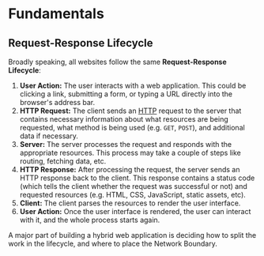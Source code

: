 # Fundamentals

## Request-Response Lifecycle

Broadly speaking, all websites follow the same **Request-Response Lifecycle**:

1. **User Action:** The user interacts with a web application. This could be clicking a link, submitting a form, or typing a URL directly into the browser's address bar.
2. **HTTP Request:** The client sends an [HTTP](https://developer.mozilla.org/en-US/docs/Web/HTTP) request to the server that contains necessary information about what resources are being requested, what method is being used (e.g. `GET`, `POST`), and additional data if necessary.
3. **Server:** The server processes the request and responds with the appropriate resources. This process may take a couple of steps like routing, fetching data, etc.
4. **HTTP Response:** After processing the request, the server sends an HTTP response back to the client. This response contains a status code (which tells the client whether the request was successful or not) and requested resources (e.g. HTML, CSS, JavaScript, static assets, etc).
5. **Client:** The client parses the resources to render the user interface.
6. **User Action:** Once the user interface is rendered, the user can interact with it, and the whole process starts again.

A major part of building a hybrid web application is deciding how to split the work in the lifecycle, and where to place the Network Boundary.
